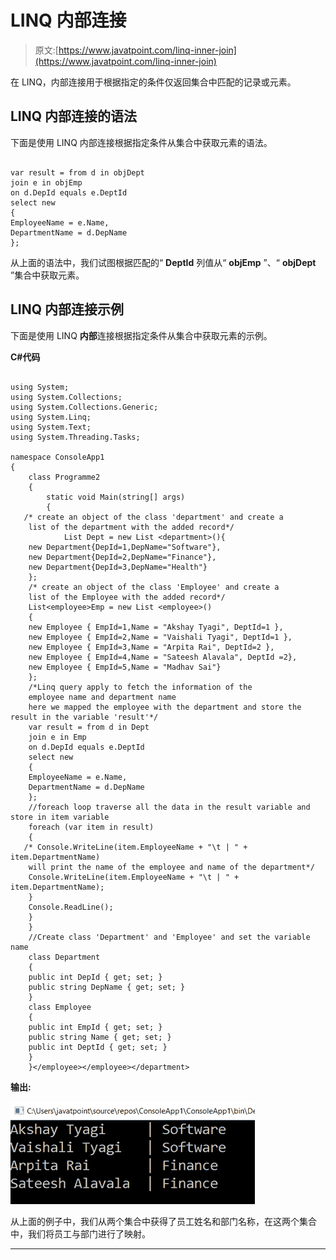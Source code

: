 # LINQ 内部连接

> 原文:[https://www.javatpoint.com/linq-inner-join](https://www.javatpoint.com/linq-inner-join)

在 LINQ，内部连接用于根据指定的条件仅返回集合中匹配的记录或元素。

## LINQ 内部连接的语法

下面是使用 LINQ 内部连接根据指定条件从集合中获取元素的语法。

```

var result = from d in objDept
join e in objEmp
on d.DepId equals e.DeptId
select new
{
EmployeeName = e.Name,
DepartmentName = d.DepName
};

```

从上面的语法中，我们试图根据匹配的“ **DeptId** 列值从“ **objEmp** ”、“ **objDept** ”集合中获取元素。

## LINQ 内部连接示例

下面是使用 LINQ **内部**连接根据指定条件从集合中获取元素的示例。

**C#代码**

```

using System;
using System.Collections;
using System.Collections.Generic;
using System.Linq;
using System.Text;
using System.Threading.Tasks;

namespace ConsoleApp1
{
    class Programme2
    {
        static void Main(string[] args)
        {
   /* create an object of the class 'department' and create a 
    list of the department with the added record*/
            List Dept = new List <department>(){
    new Department{DepId=1,DepName="Software"},
    new Department{DepId=2,DepName="Finance"},
    new Department{DepId=3,DepName="Health"}
    };
    /* create an object of the class 'Employee' and create a
    list of the Employee with the added record*/
    List<employee>Emp = new List <employee>()
    {
    new Employee { EmpId=1,Name = "Akshay Tyagi", DeptId=1 },
    new Employee { EmpId=2,Name = "Vaishali Tyagi", DeptId=1 },
    new Employee { EmpId=3,Name = "Arpita Rai", DeptId=2 },
    new Employee { EmpId=4,Name = "Sateesh Alavala", DeptId =2},
    new Employee { EmpId=5,Name = "Madhav Sai"}
    };
    /*Linq query apply to fetch the information of the
    employee name and department name
    here we mapped the employee with the department and store the result in the variable 'result'*/
    var result = from d in Dept
    join e in Emp
    on d.DepId equals e.DeptId
    select new
    {
    EmployeeName = e.Name,
    DepartmentName = d.DepName
    };
    //foreach loop traverse all the data in the result variable and store in item variable
    foreach (var item in result)
    {
   /* Console.WriteLine(item.EmployeeName + "\t | " + item.DepartmentName)
    will print the name of the employee and name of the department*/
    Console.WriteLine(item.EmployeeName + "\t | " + item.DepartmentName);
    }
    Console.ReadLine();
    }
    }
    //Create class 'Department' and 'Employee' and set the variable name
    class Department
    {
    public int DepId { get; set; }
    public string DepName { get; set; }
    }
    class Employee
    {
    public int EmpId { get; set; }
    public string Name { get; set; }
    public int DeptId { get; set; }
    }
    }</employee></employee></department> 
```

**输出:**

![LINQ Inner Join](img/ce9d33f6e6313b2ffc9b120977821d98.png)

从上面的例子中，我们从两个集合中获得了员工姓名和部门名称，在这两个集合中，我们将员工与部门进行了映射。

* * *
